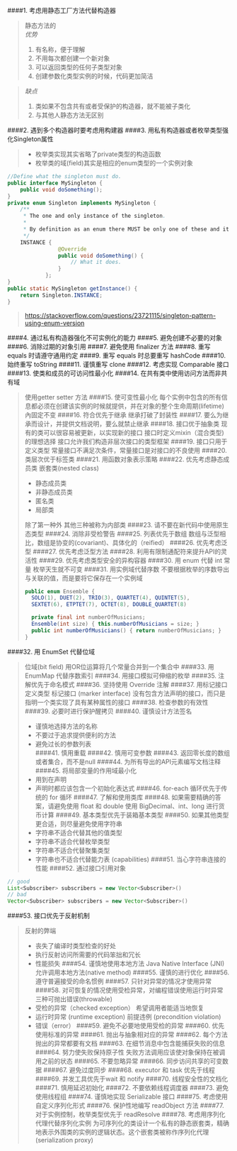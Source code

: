 ####1. 考虑用静态工厂方法代替构造器
> 静态方法的  
> *优势*  
> 1. 有名称，便于理解
> 2. 不用每次都创建一个新对象
> 3. 可以返回类型的任何子类型对象		
> 4. 创建参数化类型实例的时候，代码更加简洁  

>*缺点*  
> 1. 类如果不包含共有或者受保护的构造器，就不能被子类化  
> 2. 与其他人静态方法无区别

####2. 遇到多个构造器时要考虑用构建器
####3. 用私有构造器或者枚举类型强化Singleton属性
>* 枚举类实现其实省略了private类型的构造函数  
>* 枚举类的域(field)其实是相应的enum类型的一个实例对象

```java
//Define what the singleton must do.
public interface MySingleton {
    public void doSomething();
}
private enum Singleton implements MySingleton {
    /**
     * The one and only instance of the singleton.
     *
     * By definition as an enum there MUST be only one of these and it is inherently thread-safe.
     */
    INSTANCE {
                @Override
                public void doSomething() {
                    // What it does.
                }
            };
}
public static MySingleton getInstance() {
    return Singleton.INSTANCE;
}
```
>https://stackoverflow.com/questions/23721115/singleton-pattern-using-enum-version

####4. 通过私有构造器强化不可实例化的能力
####5. 避免创建不必要的对象
####6. 消除过期的对象引用
####7. 避免使用 finalizer 方法
####8. 重写 equals 时请遵守通用约定
####9. 重写 equals 时总要重写 hashCode
####10. 始终重写 toString
####11. 谨慎重写 clone
####12. 考虑实现 Comparable 接口
####13. 使类和成员的可访问性最小化
####14. 在共有类中使用访问方法而非共有域
> 使用getter setter 方法
####15. 使可变性最小化
> 每个实例中包含的所有信息都必须在创建该实例的时候就提供，并在对象的整个生命周期(lifetime)內固定不变
####16. 符合优先于继承
> 继承打破了封装性
####17. 要么为继承而设计，并提供文档说明，要么就禁止继承
####18. 接口优于抽象类
> 现有的类可以很容易被更新，以实现新的接口
> 接口时定义mixin（混合类型) 的理想选择
> 接口允许我们构造非层次接口的类型框架
####19. 接口只用于定义类型
> 常量接口不满足次条件，常量接口是对接口的不良使用
####20. 类层次优于标签类
####21. 用函数对象表示策略
####22. 优先考虑静态成员类
> 嵌套类(nested class)
> * 静态成员类  
> * 非静态成员类  
> * 匿名类   
> * 局部类  
>
>除了第一种外 其他三种被称为内部类
####23. 请不要在新代码中使用原生态类型
####24. 消除非受检警告
####25. 列表优先于数组
> 数组与泛型相比，数组是协变的(covariant)、具体化的（reified）
####26. 优先考虑泛型
####27. 优先考虑泛型方法
####28. 利用有限制通配符来提升API的灵活性
####29. 优先考虑类型安全的异构容器
####30. 用 enum 代替 int 常量
> 枚举天生就不可变
####31. 用实例域代替序数
> 不要根据枚举的序数导出与关联的值，而是要将它保存在一个实例域
> ```java
>public enum Ensemble {
>   SOLO(1), DUET(2), TRIO(3), QUARTET(4), QUINTET(5),
>   SEXTET(6), ETPTET(7), OCTET(8), DOUBLE_QUARTET(8)
>
>   private final int numberOfMusicians;
>   Ensemble(int size) { this.numberOfMusicians = size; }
>   public int numberOfMusicians() { return numberOfMusicians; }
>}
>```
####32. 用 EnumSet 代替位域
> 位域(bit field) 用OR位运算将几个常量合并到一个集合中
####33. 用 EnumMap 代替序数索引
####34. 用接口模拟可伸缩的枚举
####35. 注解优先于命名模式
####36. 坚持使用 Override 注解
####37. 用标记接口定义类型
> 标记接口 (marker interface) 没有包含方法声明的接口，而只是指明一个类实现了具有某种属性的接口
####38. 检查参数的有效性
####39. 必要时进行保护醒拷贝
####40. 谨慎设计方法签名
> * 谨慎地选择方法的名称   
> * 不要过于追求提供便利的方法  
> * 避免过长的参数列表  
####41. 慎用重载
####42. 慎用可变参数
####43. 返回零长度的数组或者集合，而不是null
####44. 为所有导出的API元素编写文档注释
####45. 将局部变量的作用域最小化
> * 用到在声明
> * 声明时都应该包含一个初始化表达式
####46. for-each 循环优先于传统的 for 循环
####47. 了解和使用类库
####48. 如果需要精确的答案，请避免使用 float 和 double
> 使用 BigDecimal、int、long 进行货币计算
####49. 基本类型优先于装箱基本类型
####50. 如果其他类型更合适，则尽量避免使用字符串
> * 字符串不适合代替其他的值类型
> * 字符串不适合代替枚举类型
> * 字符串不适合代替聚集类型
> * 字符串也不适合代替能力表 (capabilities)
####51. 当心字符串连接的性能
####52. 通过接口引用对象
```java
// good
List<Subscriber> subscribers = new Vector<Subscriber>()
// bad
Vector<Subscriber> subscribers = new Vector<Subscriber>()
```
####53. 接口优先于反射机制
> 反射的弊端
> * 丧失了编译时类型检查的好处
> * 执行反射访问所需要的代码笨拙和冗长
> * 性能损失
####54. 谨慎地使用本地方法
> Java Native Interface (JNI) 允许调用本地方法(native method)
####55. 谨慎的进行优化
####56. 遵守普遍接受的命名惯例
####57. 只针对异常的情况才使用异常
####58. 对可恢复的情况使用受检异常，对编程错误使用运行时异常
> 三种可抛出错误(throwable)
> * 受检的异常（checked exception） 希望调用者能适当地恢复
> * 运行时异常 (runtime exception) 前提违例 (precondition violation)
> * 错误（error）
####59. 避免不必要地使用受检的异常
####60. 优先使用标准的异常
####61. 抛出与抽象相对应的异常
####62. 每个方法抛出的异常都要有文档
####63. 在细节消息中包含能捕获失败的信息
####64. 努力使失败保持原子性
> 失败方法调用应该使对象保持在被调用之前的状态
####65. 不要忽略异常
####66. 同步访问共享的可变数据
####67. 避免过度同步
####68. executor 和 task 优先于线程
####69. 并发工具优先于wait 和 notify
####70. 线程安全性的文档化
####71. 慎用延迟初始化
####72. 不要依赖线程调度器
####73. 避免使用线程组
####74. 谨慎地实现 Serializable 接口
####75. 考虑使用自定义序列化形式
####76. 保护性地编写 readObject 方法
####77. 对于实例控制，枚举类型优先于 readResolve
####78. 考虑用序列化代理代替序列化实例
> 为可序列化的类设计一个私有的静态嵌套类，精确地表示外围类的实例的逻辑状态。这个嵌套类被称作序列化代理(serialization proxy)
